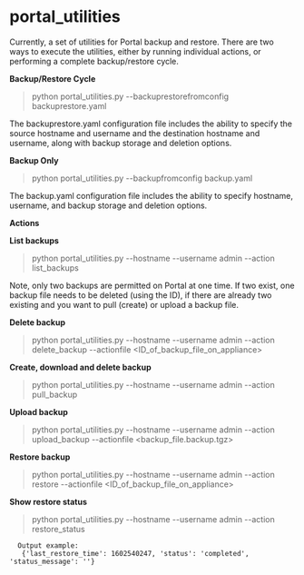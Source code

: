 # portal_utilities

Currently, a set of utilities for Portal backup and restore. There are two ways to execute the utilities, either by running individual actions, or performing a complete backup/restore cycle.

<b>Backup/Restore Cycle</b>

> python portal_utilities.py --backuprestorefromconfig backuprestore.yaml

The backuprestore.yaml configuration file includes the ability to specify the source hostname and username and the destination hostname and username, along with backup storage and deletion options.

<b>Backup Only</b>

> python portal_utilities.py --backupfromconfig backup.yaml

The backup.yaml configuration file includes the ability to specify hostname, username, and backup storage and deletion options.

<b>Actions</b>

<b>List backups</b>

> python portal_utilities.py --hostname <hostname> --username admin --action list_backups

Note, only two backups are permitted on Portal at one time. If two exist, one backup file needs to be deleted (using the ID), if there are already two existing and you want to pull (create) or upload a backup file.

<b>Delete backup</b>

> python portal_utilities.py --hostname <hostname> --username admin --action delete_backup --actionfile <ID_of_backup_file_on_appliance>

<b>Create, download and delete backup</b>

> python portal_utilities.py --hostname <hostname> --username admin --action pull_backup

<b>Upload backup</b>

> python portal_utilities.py --hostname <hostname> --username admin --action upload_backup --actionfile <backup_file.backup.tgz>

<b>Restore backup</b>

> python portal_utilities.py --hostname <hostname> --username admin --action restore --actionfile <ID_of_backup_file_on_appliance>

<b>Show restore status</b>
  
> python portal_utilities.py --hostname <hostname> --username admin --action restore_status
```
  Output example:
   {'last_restore_time': 1602540247, 'status': 'completed', 'status_message': ''}
```
